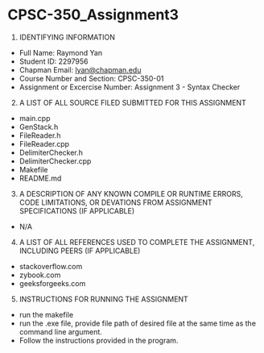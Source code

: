 # CPSC-350_Assignment3

1. IDENTIFYING INFORMATION
- Full Name: Raymond Yan
- Student ID: 2297956 
- Chapman Email: lyan@chapman.edu
- Course Number and Section: CPSC-350-01
- Assignment or Excercise Number: Assignment 3 - Syntax Checker

2. A LIST OF ALL SOURCE FILED SUBMITTED FOR THIS ASSIGNMENT
- main.cpp
- GenStack.h
- FileReader.h
- FileReader.cpp
- DelimiterChecker.h
- DelimiterChecker.cpp
- Makefile
- README.md

3. A DESCRIPTION OF ANY KNOWN COMPILE OR RUNTIME ERRORS, CODE LIMITATIONS, OR DEVATIONS FROM ASSIGNMENT SPECIFICATIONS (IF APPLICABLE)
- N/A

4. A LIST OF ALL REFERENCES USED TO COMPLETE THE ASSIGNMENT, INCLUDING PEERS (IF APPLICABLE)
- stackoverflow.com
- zybook.com
- geeksforgeeks.com

5. INSTRUCTIONS FOR RUNNING THE ASSIGNMENT
- run the makefile
- run the .exe file, provide file path of desired file at the same time as the command line argument. 
- Follow the instructions provided in the program. 




